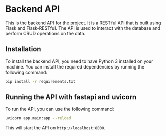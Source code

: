 # Backend API

This is the backend API for the project. It is a RESTful API that is built using Flask and Flask-RESTful. The API is used to interact with the database and perform CRUD operations on the data.

## Installation

To install the backend API, you need to have Python 3 installed on your machine. You can install the required dependencies by running the following command:

```bash
pip install -r requirements.txt
```

## Running the API with fastapi and uvicorn

To run the API, you can use the following command:

```bash
uvicorn app.main:app --reload
```

This will start the API on `http://localhost:8000`.